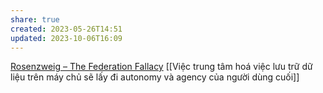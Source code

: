```yaml
---
share: true
created: 2023-05-26T14:51
updated: 2023-10-06T16:09
---
```

[Rosenzweig – The Federation Fallacy](https://rosenzweig.io/blog/the-federation-fallacy.html)
[[Việc trung tâm hoá việc lưu trữ dữ liệu trên máy chủ sẽ lấy đi autonomy và agency của người dùng cuối]]
